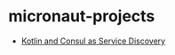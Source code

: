 # micronaut-projects

- [Kotlin and Consul as Service Discovery](https://github.com/danielmasegosa/micronaut-projects/tree/master/kotlin-consul-service-discovery)